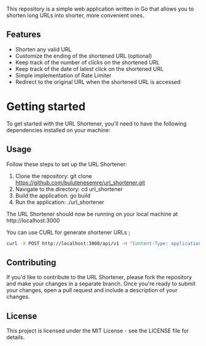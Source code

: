 This repository is a simple web application written in Go that allows you to shorten long URLs into shorter, more convenient ones.

## Features
- Shorten any valid URL
- Customize the ending of the shortened URL (optional)
- Keep track of the number of clicks on the shortened URL
- Keep track of the date of latest click on the shortened URL
- Simple implementation of Rate Limiter
- Redirect to the original URL when the shortened URL is accessed

# Getting started
To get started with the URL Shortener, you'll need to have the following dependencies installed on your machine:

## Usage
Follow these steps to set up the URL Shortener:

1. Clone the repository: git clone https://github.com/bulutenesemre/url_shortener.git
2. Navigate to the directory: cd url_shortener
3. Build the application: go build
4. Run the application: ./url_shortener

The URL Shortener should now be running on your local machine at http://localhost:3000

You can use CURL for generate shortener URLs ;

```bash
curl -X POST http://localhost:3000/api/v1 -H "Content-Type: application/json" -d '{"url": "https://www.youtube.com/watch?v=4Tr0otuiQuU"}'
```



## Contributing
If you'd like to contribute to the URL Shortener, please fork the repository and make your changes in a separate branch. Once you're ready to submit your changes, open a pull request and include a description of your changes.

## License
This project is licensed under the MIT License - see the LICENSE file for details.

